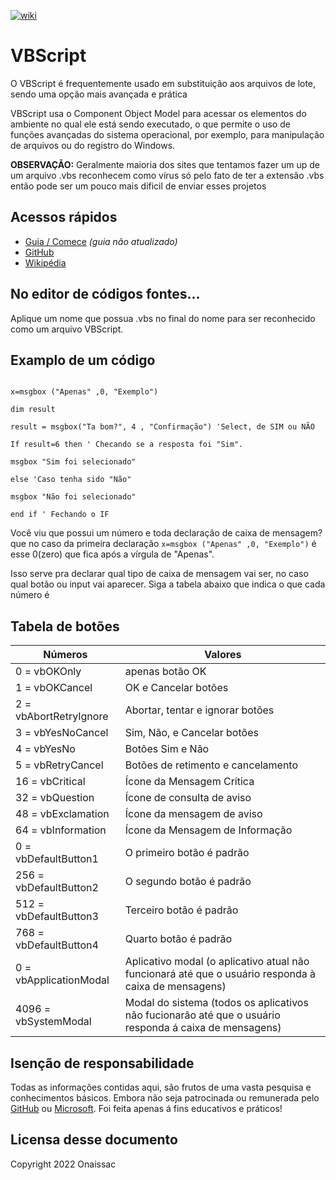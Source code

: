 [![wiki](https://img.shields.io/static/v1?label=VBS&message=v5.8&color=blueviolet)](https://pt.wikipedia.org/wiki/VBScript) 

# VBScript
O VBScript é frequentemente usado em substituição aos arquivos de lote, sendo uma opção mais avançada e prática

VBScript usa o Component Object Model para acessar os elementos do ambiente no qual ele está sendo executado, o que permite o uso de funções avançadas do sistema operacional, por exemplo, para manipulação de arquivos ou do registro do Windows.


**OBSERVAÇÃO:** Geralmente maioria dos sites que tentamos fazer um up de um arquivo .vbs reconhecem como vírus só pelo fato de ter a extensão .vbs então pode ser um pouco mais dificil de enviar esses projetos

## Acessos rápidos

* [Guia / Comece](https://riptutorial.com/vbscript) _(guia não atualizado)_
* [GitHub](https://github.com/Onai-js/vbs-script-guia)
* [Wikipédia](https://pt.wikipedia.org/wiki/VBScript)

## No editor de códigos fontes...

Aplique um nome que possua .vbs no final do nome para
ser reconhecido como um arquivo VBScript.

## Examplo de um código

```vbs

x=msgbox ("Apenas" ,0, "Exemplo") 

dim result 

result = msgbox("Ta bom?", 4 , "Confirmação") 'Select, de SIM ou NÃO

If result=6 then ' Checando se a resposta foi "Sim".

msgbox "Sim foi selecionado"

else 'Caso tenha sido "Não"

msgbox "Não foi selecionado"

end if ' Fechando o IF

```

Você viu que possui um número e toda declaração de caixa de mensagem? que no caso da primeira declaração ```x=msgbox ("Apenas" ,0, "Exemplo")``` é esse 0(zero) que fica após a vírgula de "Apenas".


Isso serve pra declarar qual tipo de caixa de mensagem vai ser, no caso qual botão ou input vai aparecer. Siga a tabela abaixo que indica o que cada número é


## Tabela de botões

| Números  | Valores |
| ------------- | ------------- |
| 0 = vbOKOnly  | apenas botão OK  |
| 1 = vbOKCancel  | OK e Cancelar botões  |
| 2 = vbAbortRetryIgnore  | Abortar, tentar e ignorar botões  |
| 3 = vbYesNoCancel  | Sim, Não, e Cancelar botões  |
| 4 = vbYesNo  | Botões Sim e Não  |
| 5 = vbRetryCancel | Botões de retimento e cancelamento |
| 16 = vbCritical  | Ícone da Mensagem Crítica  |
| 32 = vbQuestion | Ícone de consulta de aviso |
| 48 = vbExclamation | Ícone da mensagem de aviso |
| 64 = vbInformation | Ícone da Mensagem de Informação |
| 0 = vbDefaultButton1 | O primeiro botão é padrão |
| 256 = vbDefaultButton2 | O segundo botão é padrão | 
| 512 = vbDefaultButton3 | Terceiro botão é padrão |
| 768 = vbDefaultButton4  | Quarto botão é padrão |
| 0 = vbApplicationModal  | Aplicativo modal (o aplicativo atual não funcionará até que o usuário responda à caixa de mensagens) |
| 4096 = vbSystemModal  | Modal do sistema (todos os aplicativos não fucionarão até que o usuário responda á caixa de mensagens)  |

## Isenção de responsabilidade

Todas as informações contidas aqui, são frutos de uma vasta pesquisa e conhecimentos básicos. Embora não seja patrocinada ou remunerada pelo [GitHub](https://github.com) ou [Microsoft](https://www.microsoft.com/pt-br/). Foi feita apenas á fins educativos e práticos!

## Licensa desse documento

Copyright 2022 Onaissac

